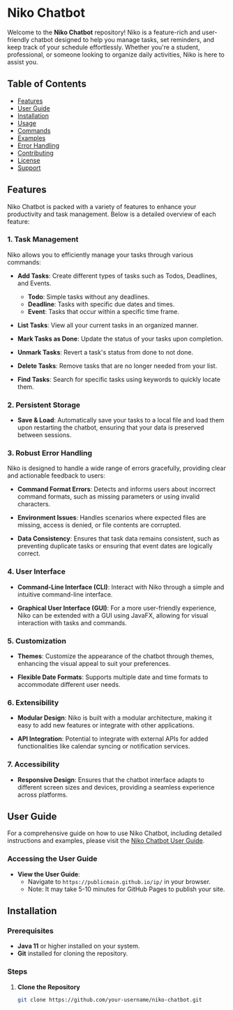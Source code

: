 # Niko Chatbot

Welcome to the **Niko Chatbot** repository! Niko is a feature-rich and user-friendly chatbot designed to help you manage tasks, set reminders, and keep track of your schedule effortlessly. Whether you're a student, professional, or someone looking to organize daily activities, Niko is here to assist you.

## Table of Contents

- [Features](#features)
- [User Guide](#user-guide)
- [Installation](#installation)
- [Usage](#usage)
- [Commands](#commands)
- [Examples](#examples)
- [Error Handling](#error-handling)
- [Contributing](#contributing)
- [License](#license)
- [Support](#support)

## Features

Niko Chatbot is packed with a variety of features to enhance your productivity and task management. Below is a detailed overview of each feature:

### 1. **Task Management**

Niko allows you to efficiently manage your tasks through various commands:

- **Add Tasks**: Create different types of tasks such as Todos, Deadlines, and Events.
   - **Todo**: Simple tasks without any deadlines.
   - **Deadline**: Tasks with specific due dates and times.
   - **Event**: Tasks that occur within a specific time frame.

- **List Tasks**: View all your current tasks in an organized manner.

- **Mark Tasks as Done**: Update the status of your tasks upon completion.

- **Unmark Tasks**: Revert a task's status from done to not done.

- **Delete Tasks**: Remove tasks that are no longer needed from your list.

- **Find Tasks**: Search for specific tasks using keywords to quickly locate them.

### 2. **Persistent Storage**

- **Save & Load**: Automatically save your tasks to a local file and load them upon restarting the chatbot, ensuring that your data is preserved between sessions.

### 3. **Robust Error Handling**

Niko is designed to handle a wide range of errors gracefully, providing clear and actionable feedback to users:

- **Command Format Errors**: Detects and informs users about incorrect command formats, such as missing parameters or using invalid characters.

- **Environment Issues**: Handles scenarios where expected files are missing, access is denied, or file contents are corrupted.

- **Data Consistency**: Ensures that task data remains consistent, such as preventing duplicate tasks or ensuring that event dates are logically correct.

### 4. **User Interface**

- **Command-Line Interface (CLI)**: Interact with Niko through a simple and intuitive command-line interface.

- **Graphical User Interface (GUI)**: For a more user-friendly experience, Niko can be extended with a GUI using JavaFX, allowing for visual interaction with tasks and commands.

### 5. **Customization**

- **Themes**: Customize the appearance of the chatbot through themes, enhancing the visual appeal to suit your preferences.

- **Flexible Date Formats**: Supports multiple date and time formats to accommodate different user needs.

### 6. **Extensibility**

- **Modular Design**: Niko is built with a modular architecture, making it easy to add new features or integrate with other applications.

- **API Integration**: Potential to integrate with external APIs for added functionalities like calendar syncing or notification services.

### 7. **Accessibility**

- **Responsive Design**: Ensures that the chatbot interface adapts to different screen sizes and devices, providing a seamless experience across platforms.

## User Guide

For a comprehensive guide on how to use Niko Chatbot, including detailed instructions and examples, please visit the [Niko Chatbot User Guide](https://your-username.github.io/niko-chatbot/).

### Accessing the User Guide

- **View the User Guide**:
   - Navigate to `https://publicmain.github.io/ip/` in your browser.
   - Note: It may take 5-10 minutes for GitHub Pages to publish your site.



## Installation

### Prerequisites

- **Java 11** or higher installed on your system.
- **Git** installed for cloning the repository.

### Steps

1. **Clone the Repository**

   ```bash
   git clone https://github.com/your-username/niko-chatbot.git

